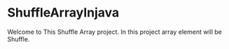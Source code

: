 # ShuffleArrayInjava
Welcome to This Shuffle Array project. In this project array element will be Shuffle.
